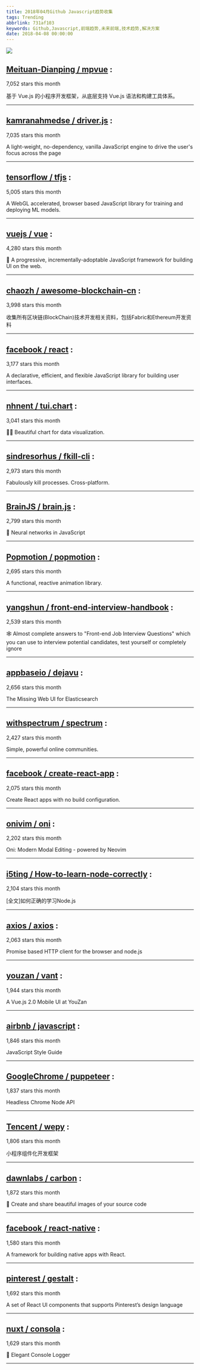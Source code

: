 ```yaml
---
title: 2018年04月Github Javascript趋势收集
tags: Trending
abbrlink: 731af103
keywords: Github,Javascript,前端趋势,未来前端,技术趋势,解决方案
date: 2018-04-08 00:00:00
---
```

![](/images/github_19.png)
##   [Meituan-Dianping / mpvue](https://github.com/Meituan-Dianping/mpvue) : 
 
7,052 stars this month

基于 Vue.js 的小程序开发框架，从底层支持 Vue.js 语法和构建工具体系。 

---
##   [kamranahmedse / driver.js](https://github.com/kamranahmedse/driver.js) : 
 
7,035 stars this month

A light-weight, no-dependency, vanilla JavaScript engine to drive the user's focus across the page 

---
##   [tensorflow / tfjs](https://github.com/tensorflow/tfjs) : 
 
5,005 stars this month

A WebGL accelerated, browser based JavaScript library for training and deploying ML models. 

---
##   [vuejs / vue](https://github.com/vuejs/vue) : 
 
4,280 stars this month

🖖 A progressive, incrementally-adoptable JavaScript framework for building UI on the web. 

---
##   [chaozh / awesome-blockchain-cn](https://github.com/chaozh/awesome-blockchain-cn) : 
 
3,998 stars this month

收集所有区块链(BlockChain)技术开发相关资料，包括Fabric和Ethereum开发资料 

---
##   [facebook / react](https://github.com/facebook/react) : 
 
3,177 stars this month

A declarative, efficient, and flexible JavaScript library for building user interfaces. 

---
##   [nhnent / tui.chart](https://github.com/nhnent/tui.chart) : 
 
3,041 stars this month

🍞🍯 Beautiful chart for data visualization. 

---
##   [sindresorhus / fkill-cli](https://github.com/sindresorhus/fkill-cli) : 
 
2,973 stars this month

Fabulously kill processes. Cross-platform. 

---
##   [BrainJS / brain.js](https://github.com/BrainJS/brain.js) : 
 
2,799 stars this month

🤖 Neural networks in JavaScript 

---
##   [Popmotion / popmotion](https://github.com/Popmotion/popmotion) : 
 
2,695 stars this month

A functional, reactive animation library. 

---
##   [yangshun / front-end-interview-handbook](https://github.com/yangshun/front-end-interview-handbook) : 
 
2,539 stars this month

🕸 Almost complete answers to "Front-end Job Interview Questions" which you can use to interview potential candidates, test yourself or completely ignore 

---
##   [appbaseio / dejavu](https://github.com/appbaseio/dejavu) : 
 
2,656 stars this month

The Missing Web UI for Elasticsearch 

---
##   [withspectrum / spectrum](https://github.com/withspectrum/spectrum) : 
 
2,427 stars this month

Simple, powerful online communities. 

---
##   [facebook / create-react-app](https://github.com/facebook/create-react-app) : 
 
2,075 stars this month

Create React apps with no build configuration. 

---
##   [onivim / oni](https://github.com/onivim/oni) : 
 
2,202 stars this month

Oni: Modern Modal Editing - powered by Neovim 

---
##   [i5ting / How-to-learn-node-correctly](https://github.com/i5ting/How-to-learn-node-correctly) : 
 
2,104 stars this month

[全文]如何正确的学习Node.js 

---
##   [axios / axios](https://github.com/axios/axios) : 
 
2,063 stars this month

Promise based HTTP client for the browser and node.js 

---
##   [youzan / vant](https://github.com/youzan/vant) : 
 
1,944 stars this month

A Vue.js 2.0 Mobile UI at YouZan 

---
##   [airbnb / javascript](https://github.com/airbnb/javascript) : 
 
1,846 stars this month

JavaScript Style Guide 

---
##   [GoogleChrome / puppeteer](https://github.com/GoogleChrome/puppeteer) : 
 
1,837 stars this month

Headless Chrome Node API 

---
##   [Tencent / wepy](https://github.com/Tencent/wepy) : 
 
1,806 stars this month

小程序组件化开发框架 

---
##   [dawnlabs / carbon](https://github.com/dawnlabs/carbon) : 
 
1,872 stars this month

🎨 Create and share beautiful images of your source code 

---
##   [facebook / react-native](https://github.com/facebook/react-native) : 
 
1,580 stars this month

A framework for building native apps with React. 

---
##   [pinterest / gestalt](https://github.com/pinterest/gestalt) : 
 
1,692 stars this month

A set of React UI components that supports Pinterest’s design language 

---
##   [nuxt / consola](https://github.com/nuxt/consola) : 
 
1,629 stars this month

🐨 Elegant Console Logger 

---

